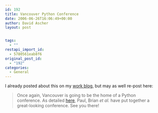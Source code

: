 ```yaml
---
id: 192
title: Vancouver Python Conference
date: 2006-06-26T16:06:49+00:00
author: David Ascher
layout: post


tags:
  - ""
restapi_import_id:
  - 5780561eab8f6
original_post_id:
  - "192"
categories:
  - General
---
```

I already posted about this on my [work blog](http://blogs.activestate.com/davida/2006/06/vancouver_pytho.html), but may as well re-post here:

> Once again, Vancouver is going to be the home of a Python conference. As detailed [here](http://www.vanpyz.org/conference), Paul, Brian _et al._ have put together a great-looking conference. See you there!